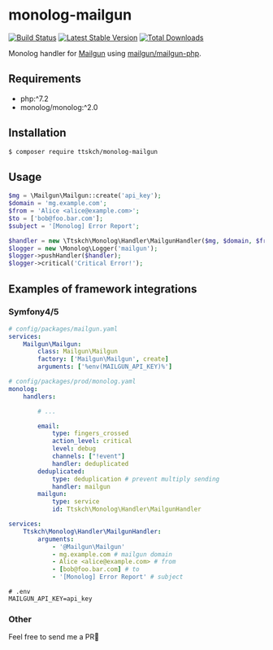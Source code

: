 # monolog-mailgun

[![Build Status](https://travis-ci.org/ttskch/monolog-mailgun.svg?branch=master)](https://travis-ci.org/ttskch/monolog-mailgun)
[![Latest Stable Version](https://poser.pugx.org/ttskch/monolog-mailgun/version)](https://packagist.org/packages/ttskch/monolog-mailgun)
[![Total Downloads](https://poser.pugx.org/ttskch/monolog-mailgun/downloads)](https://packagist.org/packages/ttskch/monolog-mailgun)

Monolog handler for [Mailgun](https://www.mailgun.com/) using [mailgun/mailgun-php](https://github.com/mailgun/mailgun-php).

## Requirements

* php:^7.2
* monolog/monolog:^2.0

## Installation

```bash
$ composer require ttskch/monolog-mailgun
```

## Usage

```php
$mg = \Mailgun\Mailgun::create('api_key');
$domain = 'mg.example.com';
$from = 'Alice <alice@example.com>';
$to = ['bob@foo.bar.com'];
$subject = '[Monolog] Error Report';

$handler = new \Ttskch\Monolog\Handler\MailgunHandler($mg, $domain, $from, $to, $subject, \Monolog\Logger::CRITICAL);
$logger = new \Monolog\Logger('mailgun');
$logger->pushHandler($handler);
$logger->critical('Critical Error!');
```

## Examples of framework integrations

### Symfony4/5

```yaml
# config/packages/mailgun.yaml
services:
    Mailgun\Mailgun:
        class: Mailgun\Mailgun
        factory: ['Mailgun\Mailgun', create]
        arguments: ['%env(MAILGUN_API_KEY)%']
```

```yaml
# config/packages/prod/monolog.yaml
monolog:
    handlers:

        # ...

        email:
            type: fingers_crossed
            action_level: critical
            level: debug
            channels: ["!event"]
            handler: deduplicated
        deduplicated:
            type: deduplication # prevent multiply sending
            handler: mailgun
        mailgun:
            type: service
            id: Ttskch\Monolog\Handler\MailgunHandler

services:
    Ttskch\Monolog\Handler\MailgunHandler:
        arguments:
            - '@Mailgun\Mailgun'
            - mg.example.com # mailgun domain
            - Alice <alice@example.com> # from
            - [bob@foo.bar.com] # to
            - '[Monolog] Error Report' # subject
```

```
# .env
MAILGUN_API_KEY=api_key
```

### Other

Feel free to send me a PR🙏
